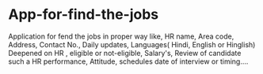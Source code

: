 # App-for-find-the-jobs
Application for fend the jobs in proper way like, HR name, Area code, Address, Contact No., Daily updates, Languages( Hindi, English or Hinglish) Deepened on HR , eligible or not-eligible, Salary's, Review of candidate such a HR performance, Attitude, schedules date of interview or timing....
